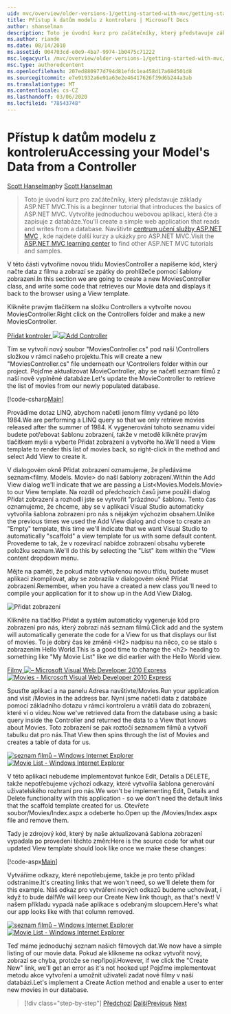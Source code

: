 ```yaml
---
uid: mvc/overview/older-versions-1/getting-started-with-mvc/getting-started-with-mvc-part5
title: Přístup k datům modelu z kontroleru | Microsoft Docs
author: shanselman
description: Toto je úvodní kurz pro začátečníky, který představuje základy ASP.NET MVC. Vytvořte jednoduchou webovou aplikaci, která čte a zapisuje z databáze.
ms.author: riande
ms.date: 08/14/2010
ms.assetid: 004703cd-e0e9-4ba7-9974-1b0475c71222
msc.legacyurl: /mvc/overview/older-versions-1/getting-started-with-mvc/getting-started-with-mvc-part5
msc.type: authoredcontent
ms.openlocfilehash: 207ed880977d794d81efdc1ea458d17a68d501d8
ms.sourcegitcommit: e7e91932a6e91a63e2e46417626f39d6b244a3ab
ms.translationtype: MT
ms.contentlocale: cs-CZ
ms.lasthandoff: 03/06/2020
ms.locfileid: "78543748"
---
```

# <a name="accessing-your-models-data-from-a-controller"></a><span data-ttu-id="91b8a-104">Přístup k datům modelu z kontroleru</span><span class="sxs-lookup"><span data-stu-id="91b8a-104">Accessing your Model's Data from a Controller</span></span>

<span data-ttu-id="91b8a-105">[Scott Hanselman](https://github.com/shanselman)</span><span class="sxs-lookup"><span data-stu-id="91b8a-105">by [Scott Hanselman](https://github.com/shanselman)</span></span>

> <span data-ttu-id="91b8a-106">Toto je úvodní kurz pro začátečníky, který představuje základy ASP.NET MVC.</span><span class="sxs-lookup"><span data-stu-id="91b8a-106">This is a beginner tutorial that introduces the basics of ASP.NET MVC.</span></span> <span data-ttu-id="91b8a-107">Vytvoříte jednoduchou webovou aplikaci, která čte a zapisuje z databáze.</span><span class="sxs-lookup"><span data-stu-id="91b8a-107">You'll create a simple web application that reads and writes from a database.</span></span> <span data-ttu-id="91b8a-108">Navštivte [centrum učení služby ASP.NET MVC](../../../index.md) , kde najdete další kurzy a ukázky pro ASP.NET MVC.</span><span class="sxs-lookup"><span data-stu-id="91b8a-108">Visit the [ASP.NET MVC learning center](../../../index.md) to find other ASP.NET MVC tutorials and samples.</span></span>

<span data-ttu-id="91b8a-109">V této části vytvoříme novou třídu MoviesController a napíšeme kód, který načte data z filmu a zobrazí se zpátky do prohlížeče pomocí šablony zobrazení.</span><span class="sxs-lookup"><span data-stu-id="91b8a-109">In this section we are going to create a new MoviesController class, and write some code that retrieves our Movie data and displays it back to the browser using a View template.</span></span>

<span data-ttu-id="91b8a-110">Klikněte pravým tlačítkem na složku Controllers a vytvořte novou MoviesController.</span><span class="sxs-lookup"><span data-stu-id="91b8a-110">Right click on the Controllers folder and make a new MoviesController.</span></span>

<span data-ttu-id="91b8a-111">[Přidat kontroler ![](getting-started-with-mvc-part5/_static/image2.png)](getting-started-with-mvc-part5/_static/image1.png)</span><span class="sxs-lookup"><span data-stu-id="91b8a-111">[![Add Controller](getting-started-with-mvc-part5/_static/image2.png)](getting-started-with-mvc-part5/_static/image1.png)</span></span>

<span data-ttu-id="91b8a-112">Tím se vytvoří nový soubor "MoviesController.cs" pod naší \Controllers složkou v rámci našeho projektu.</span><span class="sxs-lookup"><span data-stu-id="91b8a-112">This will create a new "MoviesController.cs" file underneath our \Controllers folder within our project.</span></span> <span data-ttu-id="91b8a-113">Pojďme aktualizovat MovieController, aby se načetl seznam filmů z naší nově vyplněné databáze.</span><span class="sxs-lookup"><span data-stu-id="91b8a-113">Let's update the MovieController to retrieve the list of movies from our newly populated database.</span></span>

[!code-csharp[Main](getting-started-with-mvc-part5/samples/sample1.cs)]

<span data-ttu-id="91b8a-114">Provádíme dotaz LINQ, abychom načetli jenom filmy vydané po léto 1984.</span><span class="sxs-lookup"><span data-stu-id="91b8a-114">We are performing a LINQ query so that we only retrieve movies released after the summer of 1984.</span></span> <span data-ttu-id="91b8a-115">K vygenerování tohoto seznamu videí budete potřebovat šablonu zobrazení, takže v metodě klikněte pravým tlačítkem myši a vyberte Přidat zobrazení a vytvořte ho.</span><span class="sxs-lookup"><span data-stu-id="91b8a-115">We'll need a View template to render this list of movies back, so right-click in the method and select Add View to create it.</span></span>

<span data-ttu-id="91b8a-116">V dialogovém okně Přidat zobrazení oznamujeme, že předáváme seznam&lt;filmy. Models. Movie&gt; do naší šablony zobrazení.</span><span class="sxs-lookup"><span data-stu-id="91b8a-116">Within the Add View dialog we'll indicate that we are passing a List&lt;Movies.Models.Movie&gt; to our View template.</span></span> <span data-ttu-id="91b8a-117">Na rozdíl od předchozích časů jsme použili dialog Přidat zobrazení a rozhodli jste se vytvořit "prázdnou" šablonu. Tento čas oznamujeme, že chceme, aby se v aplikaci Visual Studio automaticky vytvořila šablona zobrazení pro nás s nějakým výchozím obsahem.</span><span class="sxs-lookup"><span data-stu-id="91b8a-117">Unlike the previous times we used the Add View dialog and chose to create an "Empty" template, this time we'll indicate that we want Visual Studio to automatically "scaffold" a view template for us with some default content.</span></span> <span data-ttu-id="91b8a-118">Provedeme to tak, že v rozevírací nabídce zobrazení obsahu vyberete položku seznam.</span><span class="sxs-lookup"><span data-stu-id="91b8a-118">We'll do this by selecting the "List" item within the "View content dropdown menu.</span></span>

<span data-ttu-id="91b8a-119">Mějte na paměti, že pokud máte vytvořenou novou třídu, budete muset aplikaci zkompilovat, aby se zobrazila v dialogovém okně Přidat zobrazení.</span><span class="sxs-lookup"><span data-stu-id="91b8a-119">Remember, when you have a created a new class you'll need to compile your application for it to show up in the Add View Dialog.</span></span>

![Přidat zobrazení](getting-started-with-mvc-part5/_static/image3.png)

<span data-ttu-id="91b8a-121">Klikněte na tlačítko Přidat a systém automaticky vygeneruje kód pro zobrazení pro nás, který zobrazí náš seznam filmů.</span><span class="sxs-lookup"><span data-stu-id="91b8a-121">Click add and the system will automatically generate the code for a View for us that displays our list of movies.</span></span> <span data-ttu-id="91b8a-122">To je dobrý čas ke změně &lt;H2&gt; nadpisu na něco, co se stalo s zobrazením Hello World.</span><span class="sxs-lookup"><span data-stu-id="91b8a-122">This is a good time to change the &lt;h2&gt; heading to something like "My Movie List" like we did earlier with the Hello World view.</span></span>

<span data-ttu-id="91b8a-123">[Filmy ![– Microsoft Visual Web Developer 2010 Express](getting-started-with-mvc-part5/_static/image5.png)](getting-started-with-mvc-part5/_static/image4.png)</span><span class="sxs-lookup"><span data-stu-id="91b8a-123">[![Movies - Microsoft Visual Web Developer 2010 Express](getting-started-with-mvc-part5/_static/image5.png)](getting-started-with-mvc-part5/_static/image4.png)</span></span>

<span data-ttu-id="91b8a-124">Spusťte aplikaci a na panelu Adresa navštivte/Movies.</span><span class="sxs-lookup"><span data-stu-id="91b8a-124">Run your application and visit /Movies in the address bar.</span></span> <span data-ttu-id="91b8a-125">Nyní jsme načetli data z databáze pomocí základního dotazu v rámci kontroleru a vrátili data do zobrazení, které ví o videu.</span><span class="sxs-lookup"><span data-stu-id="91b8a-125">Now we've retrieved data from the database using a basic query inside the Controller and returned the data to a View that knows about Movies.</span></span> <span data-ttu-id="91b8a-126">Toto zobrazení se pak roztočí seznamem filmů a vytvoří tabulku dat pro nás.</span><span class="sxs-lookup"><span data-stu-id="91b8a-126">That View then spins through the list of Movies and creates a table of data for us.</span></span>

<span data-ttu-id="91b8a-127">[![seznam filmů – Windows Internet Explorer](getting-started-with-mvc-part5/_static/image7.png)](getting-started-with-mvc-part5/_static/image6.png)</span><span class="sxs-lookup"><span data-stu-id="91b8a-127">[![Movie List - Windows Internet Explorer](getting-started-with-mvc-part5/_static/image7.png)](getting-started-with-mvc-part5/_static/image6.png)</span></span>

<span data-ttu-id="91b8a-128">V této aplikaci nebudeme implementovat funkce Edit, Details a DELETE, takže nepotřebujeme výchozí odkazy, které vytvořila šablona generování uživatelského rozhraní pro nás.</span><span class="sxs-lookup"><span data-stu-id="91b8a-128">We won't be implementing Edit, Details and Delete functionality with this application - so we don't need the default links that the scaffold template created for us.</span></span> <span data-ttu-id="91b8a-129">Otevřete soubor/Movies/Index.aspx a odeberte ho.</span><span class="sxs-lookup"><span data-stu-id="91b8a-129">Open up the /Movies/Index.aspx file and remove them.</span></span>

<span data-ttu-id="91b8a-130">Tady je zdrojový kód, který by naše aktualizovaná šablona zobrazení vypadala po provedení těchto změn:</span><span class="sxs-lookup"><span data-stu-id="91b8a-130">Here is the source code for what our updated View template should look like once we make these changes:</span></span>

[!code-aspx[Main](getting-started-with-mvc-part5/samples/sample2.aspx)]

<span data-ttu-id="91b8a-131">Vytváříme odkazy, které nepotřebujeme, takže je pro tento příklad odstraníme.</span><span class="sxs-lookup"><span data-stu-id="91b8a-131">It's creating links that we won't need, so we'll delete them for this example.</span></span> <span data-ttu-id="91b8a-132">Náš odkaz pro vytváření nových odkazů budeme uchovávat, i když to bude dál!</span><span class="sxs-lookup"><span data-stu-id="91b8a-132">We will keep our Create New link though, as that's next!</span></span> <span data-ttu-id="91b8a-133">V našem příkladu vypadá naše aplikace s odebraným sloupcem.</span><span class="sxs-lookup"><span data-stu-id="91b8a-133">Here's what our app looks like with that column removed.</span></span>

<span data-ttu-id="91b8a-134">[![seznam filmů – Windows Internet Explorer](getting-started-with-mvc-part5/_static/image9.png)](getting-started-with-mvc-part5/_static/image8.png)</span><span class="sxs-lookup"><span data-stu-id="91b8a-134">[![Movie List - Windows Internet Explorer](getting-started-with-mvc-part5/_static/image9.png)](getting-started-with-mvc-part5/_static/image8.png)</span></span>

<span data-ttu-id="91b8a-135">Teď máme jednoduchý seznam našich filmových dat.</span><span class="sxs-lookup"><span data-stu-id="91b8a-135">We now have a simple listing of our movie data.</span></span> <span data-ttu-id="91b8a-136">Pokud ale klikneme na odkaz vytvořit nový, zobrazí se chyba, protože se nepřipojí.</span><span class="sxs-lookup"><span data-stu-id="91b8a-136">However, if we click the "Create New" link, we'll get an error as it's not hooked up!</span></span> <span data-ttu-id="91b8a-137">Pojďme implementovat metodu akce vytvoření a umožnit uživateli zadat nové filmy v naší databázi.</span><span class="sxs-lookup"><span data-stu-id="91b8a-137">Let's implement a Create Action method and enable a user to enter new movies in our database.</span></span>

> [!div class="step-by-step"]
> <span data-ttu-id="91b8a-138">[Předchozí](getting-started-with-mvc-part4.md)
> [Další](getting-started-with-mvc-part6.md)</span><span class="sxs-lookup"><span data-stu-id="91b8a-138">[Previous](getting-started-with-mvc-part4.md)
[Next](getting-started-with-mvc-part6.md)</span></span>
